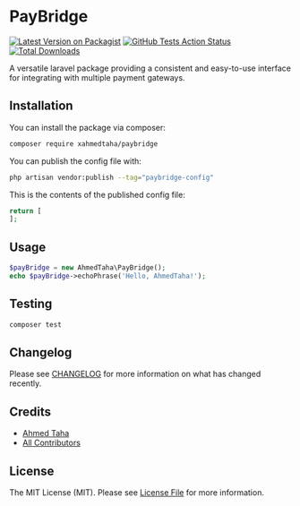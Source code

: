 # PayBridge

[![Latest Version on Packagist](https://img.shields.io/packagist/v/xahmedtaha/paybridge.svg?style=flat-square)](https://packagist.org/packages/xahmedtaha/paybridge)
[![GitHub Tests Action Status](https://img.shields.io/github/actions/workflow/status/xahmedtaha/paybridge/run-tests.yml?branch=main&label=tests&style=flat-square)](https://github.com/xahmedtaha/paybridge/actions?query=workflow%3Arun-tests+branch%3Amain)
[![Total Downloads](https://img.shields.io/packagist/dt/xahmedtaha/paybridge.svg?style=flat-square)](https://packagist.org/packages/xahmedtaha/paybridge)

[//]: # ([![GitHub Code Style Action Status]&#40;https://img.shields.io/github/actions/workflow/status/xahmedtaha/paybridge/fix-php-code-style-issues.yml?branch=main&label=code%20style&style=flat-square&#41;]&#40;https://github.com/xahmedtaha/paybridge/actions?query=workflow%3A"Fix+PHP+code+style+issues"+branch%3Amain&#41;)


A versatile laravel package providing a consistent and easy-to-use interface for integrating with multiple payment gateways.
## Installation

You can install the package via composer:

```bash
composer require xahmedtaha/paybridge
```

You can publish the config file with:

```bash
php artisan vendor:publish --tag="paybridge-config"
```

This is the contents of the published config file:

```php
return [
];
```

## Usage

```php
$payBridge = new AhmedTaha\PayBridge();
echo $payBridge->echoPhrase('Hello, AhmedTaha!');
```

## Testing

```bash
composer test
```

## Changelog

Please see [CHANGELOG](CHANGELOG.md) for more information on what has changed recently.

## Credits

- [Ahmed Taha](https://github.com/xahmedtaha)
- [All Contributors](../../contributors)

## License

The MIT License (MIT). Please see [License File](LICENSE.md) for more information.
